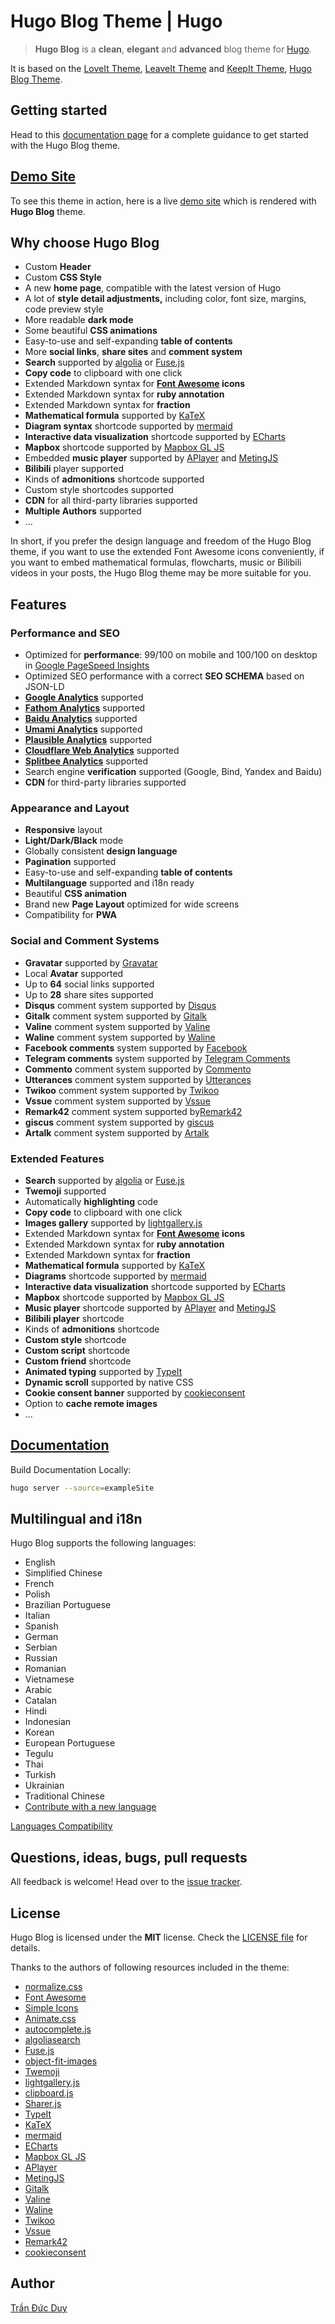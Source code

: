 # Hugo Blog Theme | Hugo

> **Hugo Blog** is a **clean**, **elegant** and **advanced** blog theme for [Hugo](https://gohugo.io/).

It is based on the [LoveIt Theme](https://github.com/dillonzq/LoveIt), [LeaveIt Theme](https://github.com/liuzc/LeaveIt) and [KeepIt Theme](https://github.com/Fastbyte01/KeepIt), [Hugo Blog Theme](https://github.com/HEIGE-PCloud/doit).

## Getting started

Head to this [documentation page](https://hugo-blog.akitect.io/theme-documentation-basics/) for a complete guidance to get started with the Hugo Blog theme.

## [Demo Site](https://hugo-blog.akitect.io/)

To see this theme in action, here is a live [demo site](https://hugo-blog.akitect.io/) which is rendered with **Hugo Blog** theme.

## Why choose Hugo Blog

- Custom **Header**
- Custom **CSS Style**
- A new **home page**, compatible with the latest version of Hugo
- A lot of **style detail adjustments,** including color, font size, margins, code preview style
- More readable **dark mode**
- Some beautiful **CSS animations**
- Easy-to-use and self-expanding **table of contents**
- More **social links**, **share sites** and **comment system**
- **Search** supported by [algolia](https://www.algolia.com/) or [Fuse.js](https://fusejs.io/)
- **Copy code** to clipboard with one click
- Extended Markdown syntax for **[Font Awesome](https://fontawesome.com/) icons**
- Extended Markdown syntax for **ruby annotation**
- Extended Markdown syntax for **fraction**
- **Mathematical formula** supported by [KaTeX](https://katex.org/)
- **Diagram syntax** shortcode supported by [mermaid](https://github.com/knsv/mermaid)
- **Interactive data visualization** shortcode supported by [ECharts](https://echarts.apache.org/)
- **Mapbox** shortcode supported by [Mapbox GL JS](https://docs.mapbox.com/mapbox-gl-js)
- Embedded **music player** supported by [APlayer](https://github.com/MoePlayer/APlayer) and [MetingJS](https://github.com/metowolf/MetingJS)
- **Bilibili** player supported
- Kinds of **admonitions** shortcode supported
- Custom style shortcodes supported
- **CDN** for all third-party libraries supported
- **Multiple Authors** supported
- ...

In short,
if you prefer the design language and freedom of the Hugo Blog theme,
if you want to use the extended Font Awesome icons conveniently,
if you want to embed mathematical formulas, flowcharts, music or Bilibili videos in your posts,
the Hugo Blog theme may be more suitable for you.

## Features

### Performance and SEO

- Optimized for **performance**: 99/100 on mobile and 100/100 on desktop in [Google PageSpeed Insights](https://developers.google.com/speed/pagespeed/insights)
- Optimized SEO performance with a correct **SEO SCHEMA** based on JSON-LD
- **[Google Analytics](https://analytics.google.com/analytics)** supported
- **[Fathom Analytics](https://usefathom.com/)** supported
- **[Baidu Analytics](https://tongji.baidu.com/)** supported
- **[Umami Analytics](https://umami.is/)** supported
- **[Plausible Analytics](https://plausible.io/)** supported
- **[Cloudflare Web Analytics](https://www.cloudflare.com/web-analytics)** supported
- **[Splitbee Analytics](https://splitbee.io)** supported
- Search engine **verification** supported (Google, Bind, Yandex and Baidu)
- **CDN** for third-party libraries supported

### Appearance and Layout

- **Responsive** layout
- **Light/Dark/Black** mode
- Globally consistent **design language**
- **Pagination** supported
- Easy-to-use and self-expanding **table of contents**
- **Multilanguage** supported and i18n ready
- Beautiful **CSS animation**
- Brand new **Page Layout** optimized for wide screens
- Compatibility for **PWA**

### Social and Comment Systems

- **Gravatar** supported by [Gravatar](https://gravatar.com)
- Local **Avatar** supported
- Up to **64** social links supported
- Up to **28** share sites supported
- **Disqus** comment system supported by [Disqus](https://disqus.com)
- **Gitalk** comment system supported by [Gitalk](https://github.com/gitalk/gitalk)
- **Valine** comment system supported by [Valine](https://valine.js.org/)
- **Waline** comment system supported by [Waline](https://waline.js.org/)
- **Facebook comments** system supported by [Facebook](https://developers.facebook.com/docs/plugins/comments/)
- **Telegram comments** system supported by [Telegram Comments](https://comments.app/)
- **Commento** comment system supported by [Commento](https://commento.io/)
- **Utterances** comment system supported by [Utterances](https://utteranc.es/)
- **Twikoo** comment system supported by [Twikoo](https://twikoo.js.org/)
- **Vssue** comment system supported by [Vssue](https://vssue.js.org/)
- **Remark42** comment system supported by[Remark42](https://remark42.com/)
- **giscus** comment system supported by [giscus](https://giscus.app/)
- **Artalk** comment system supported by [Artalk](https://artalk.js.org/)

### Extended Features

- **Search** supported by [algolia](https://www.algolia.com/) or [Fuse.js](https://fusejs.io/)
- **Twemoji** supported
- Automatically **highlighting** code
- **Copy code** to clipboard with one click
- **Images gallery** supported by [lightgallery.js](https://github.com/sachinchoolur/lightgallery.js)
- Extended Markdown syntax for **[Font Awesome](https://fontawesome.com/) icons**
- Extended Markdown syntax for **ruby annotation**
- Extended Markdown syntax for **fraction**
- **Mathematical formula** supported by [KaTeX](https://katex.org/)
- **Diagrams** shortcode supported by [mermaid](https://github.com/knsv/mermaid)
- **Interactive data visualization** shortcode supported by [ECharts](https://echarts.apache.org/)
- **Mapbox** shortcode supported by [Mapbox GL JS](https://docs.mapbox.com/mapbox-gl-js)
- **Music player** shortcode supported by [APlayer](https://github.com/MoePlayer/APlayer) and [MetingJS](https://github.com/metowolf/MetingJS)
- **Bilibili player** shortcode
- Kinds of **admonitions** shortcode
- **Custom style** shortcode
- **Custom script** shortcode
- **Custom friend** shortcode
- **Animated typing** supported by [TypeIt](https://typeitjs.com/)
- **Dynamic scroll** supported by native CSS
- **Cookie consent banner** supported by [cookieconsent](https://github.com/osano/cookieconsent)
- Option to **cache remote images**
- ...

## [Documentation](https://hugo-blog.akitect.io/categories/documentation/)

Build Documentation Locally:

```bash
hugo server --source=exampleSite
```

## Multilingual and i18n

Hugo Blog supports the following languages:

- English
- Simplified Chinese
- French
- Polish
- Brazilian Portuguese
- Italian
- Spanish
- German
- Serbian
- Russian
- Romanian
- Vietnamese
- Arabic
- Catalan
- Hindi
- Indonesian
- Korean
- European Portuguese
- Tegulu
- Thai
- Turkish
- Ukrainian
- Traditional Chinese
- [Contribute with a new language](https://github.com/akitectio/hugo-blog/pulls)

[Languages Compatibility](https://hugo-blog.akitect.io/theme-documentation-basics/#language-compatibility)

## Questions, ideas, bugs, pull requests

All feedback is welcome! Head over to the [issue tracker](https://github.com/akitectio/hugo-blog/issues).

## License

Hugo Blog is licensed under the **MIT** license. Check the [LICENSE file](https://github.com/akitectio/hugo-blog/blob/main/LICENSE) for details.

Thanks to the authors of following resources included in the theme:

- [normalize.css](https://github.com/necolas/normalize.css)
- [Font Awesome](https://fontawesome.com/)
- [Simple Icons](https://github.com/simple-icons/simple-icons)
- [Animate.css](https://daneden.github.io/animate.css/)
- [autocomplete.js](https://github.com/algolia/autocomplete.js)
- [algoliasearch](https://github.com/algolia/algoliasearch-client-javascript)
- [Fuse.js](https://fusejs.io/)
- [object-fit-images](https://github.com/fregante/object-fit-images)
- [Twemoji](https://github.com/twitter/twemoji)
- [lightgallery.js](https://github.com/sachinchoolur/lightgallery.js)
- [clipboard.js](https://github.com/zenorocha/clipboard.js)
- [Sharer.js](https://github.com/ellisonleao/sharer.js)
- [TypeIt](https://typeitjs.com/)
- [KaTeX](https://katex.org/)
- [mermaid](https://github.com/knsv/mermaid)
- [ECharts](https://echarts.apache.org/)
- [Mapbox GL JS](https://docs.mapbox.com/mapbox-gl-js)
- [APlayer](https://github.com/MoePlayer/APlayer)
- [MetingJS](https://github.com/metowolf/MetingJS)
- [Gitalk](https://github.com/gitalk/gitalk)
- [Valine](https://valine.js.org/)
- [Waline](https://waline.js.org/)
- [Twikoo](https://twikoo.js.org/)
- [Vssue](https://vssue.js.org/)
- [Remark42](https://remark42.com/)
- [cookieconsent](https://github.com/osano/cookieconsent)

## Author

[Trần Đức Duy](https://github.com/akitectio)
